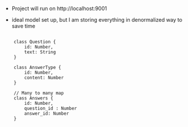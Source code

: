 - Project will run on http://localhost:9001


- ideal model set up, but I am storing everything in denormalized way to save time

```$js
    
    class Question {
        id: Number,
        text: String 
    }
    
    class AnswerType {
        id: Number,
        content: Number
    }
        
    // Many to many map
    class Answers {
        id: Number,
        question_id : Number
        answer_id: Number
    }
    
    
```
 

